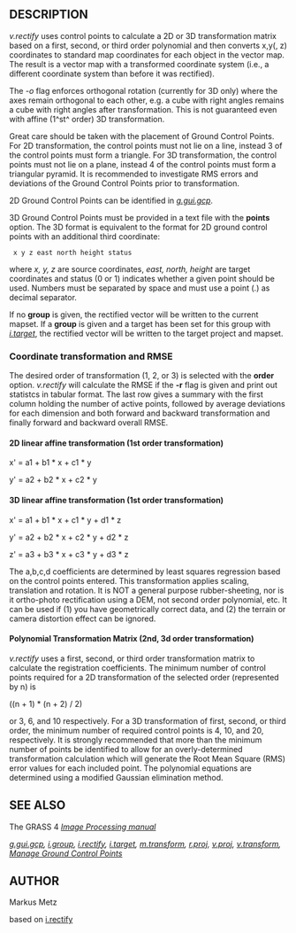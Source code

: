 ## DESCRIPTION

*v.rectify* uses control points to calculate a 2D or 3D transformation
matrix based on a first, second, or third order polynomial and then
converts x,y(, z) coordinates to standard map coordinates for each
object in the vector map. The result is a vector map with a transformed
coordinate system (i.e., a different coordinate system than before it
was rectified).

The *-o* flag enforces orthogonal rotation (currently for 3D only) where
the axes remain orthogonal to each other, e.g. a cube with right angles
remains a cube with right angles after transformation. This is not
guaranteed even with affine (1^st^ order) 3D transformation.

Great care should be taken with the placement of Ground Control Points.
For 2D transformation, the control points must not lie on a line,
instead 3 of the control points must form a triangle. For 3D
transformation, the control points must not lie on a plane, instead 4 of
the control points must form a triangular pyramid. It is recommended to
investigate RMS errors and deviations of the Ground Control Points prior
to transformation.

2D Ground Control Points can be identified in
*[g.gui.gcp](g.gui.gcp.html)*.

3D Ground Control Points must be provided in a text file with the
**points** option. The 3D format is equivalent to the format for 2D
ground control points with an additional third coordinate:

```
 x y z east north height status
```

where *x, y, z* are source coordinates, *east, north, height* are target
coordinates and status (0 or 1) indicates whether a given point should
be used. Numbers must be separated by space and must use a point (.) as
decimal separator.

If no **group** is given, the rectified vector will be written to the
current mapset. If a **group** is given and a target has been set for
this group with *[i.target](i.target.html)*, the rectified vector will
be written to the target project and mapset.

### Coordinate transformation and RMSE

The desired order of transformation (1, 2, or 3) is selected with the
**order** option. *v.rectify* will calculate the RMSE if the **-r** flag
is given and print out statistcs in tabular format. The last row gives a
summary with the first column holding the number of active points,
followed by average deviations for each dimension and both forward and
backward transformation and finally forward and backward overall RMSE.

#### 2D linear affine transformation (1st order transformation)

x\' = a1 + b1 \* x + c1 \* y

y\' = a2 + b2 \* x + c2 \* y

#### 3D linear affine transformation (1st order transformation)

x\' = a1 + b1 \* x + c1 \* y + d1 \* z

y\' = a2 + b2 \* x + c2 \* y + d2 \* z

z\' = a3 + b3 \* x + c3 \* y + d3 \* z

The a,b,c,d coefficients are determined by least squares regression
based on the control points entered. This transformation applies
scaling, translation and rotation. It is NOT a general purpose
rubber-sheeting, nor is it ortho-photo rectification using a DEM, not
second order polynomial, etc. It can be used if (1) you have
geometrically correct data, and (2) the terrain or camera distortion
effect can be ignored.

#### Polynomial Transformation Matrix (2nd, 3d order transformation)

*v.rectify* uses a first, second, or third order transformation matrix
to calculate the registration coefficients. The minimum number of
control points required for a 2D transformation of the selected order
(represented by n) is

((n + 1) \* (n + 2) / 2)

or 3, 6, and 10 respectively. For a 3D transformation of first, second,
or third order, the minimum number of required control points is 4, 10,
and 20, respectively. It is strongly recommended that more than the
minimum number of points be identified to allow for an overly-determined
transformation calculation which will generate the Root Mean Square
(RMS) error values for each included point. The polynomial equations are
determined using a modified Gaussian elimination method.

## SEE ALSO

The GRASS 4 *[Image Processing
manual](https://grass.osgeo.org/gdp/imagery/grass4_image_processing.pdf)*

*[g.gui.gcp](g.gui.gcp.html), [i.group](i.group.html),
[i.rectify](i.rectify.html), [i.target](i.target.html),
[m.transform](m.transform.html), [r.proj](r.proj.html),
[v.proj](v.proj.html), [v.transform](v.transform.html),*\
*[Manage Ground Control Points](wxGUI.gcp.html)*

## AUTHOR

Markus Metz

based on [i.rectify](i.rectify.html)
